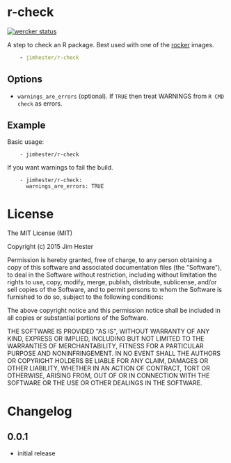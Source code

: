 # r-check
[![wercker status](https://app.wercker.com/status/609d79a6bea8ae1ebb8ac4418fca9202/m "wercker status")](https://app.wercker.com/project/bykey/609d79a6bea8ae1ebb8ac4418fca9202)

A step to check an R package.  Best used with one of the
[rocker](https://registry.hub.docker.com/repos/rocker/) images.

```yaml
    - jimhester/r-check
```

## Options

* `warnings_are_errors` (optional). If `TRUE` then treat WARNINGS from `R CMD
  check` as errors.

## Example

Basic usage:
```
    - jimhester/r-check
```

If you want warnings to fail the build.

```
    - jimhester/r-check:
      warnings_are_errors: TRUE
```

# License

The MIT License (MIT)

Copyright (c) 2015 Jim Hester

Permission is hereby granted, free of charge, to any person obtaining a copy of
this software and associated documentation files (the "Software"), to deal in
the Software without restriction, including without limitation the rights to
use, copy, modify, merge, publish, distribute, sublicense, and/or sell copies of
the Software, and to permit persons to whom the Software is furnished to do so,
subject to the following conditions:

The above copyright notice and this permission notice shall be included in all
copies or substantial portions of the Software.

THE SOFTWARE IS PROVIDED "AS IS", WITHOUT WARRANTY OF ANY KIND, EXPRESS OR
IMPLIED, INCLUDING BUT NOT LIMITED TO THE WARRANTIES OF MERCHANTABILITY, FITNESS
FOR A PARTICULAR PURPOSE AND NONINFRINGEMENT. IN NO EVENT SHALL THE AUTHORS OR
COPYRIGHT HOLDERS BE LIABLE FOR ANY CLAIM, DAMAGES OR OTHER LIABILITY, WHETHER
IN AN ACTION OF CONTRACT, TORT OR OTHERWISE, ARISING FROM, OUT OF OR IN
CONNECTION WITH THE SOFTWARE OR THE USE OR OTHER DEALINGS IN THE SOFTWARE.

# Changelog

## 0.0.1
- initial release
